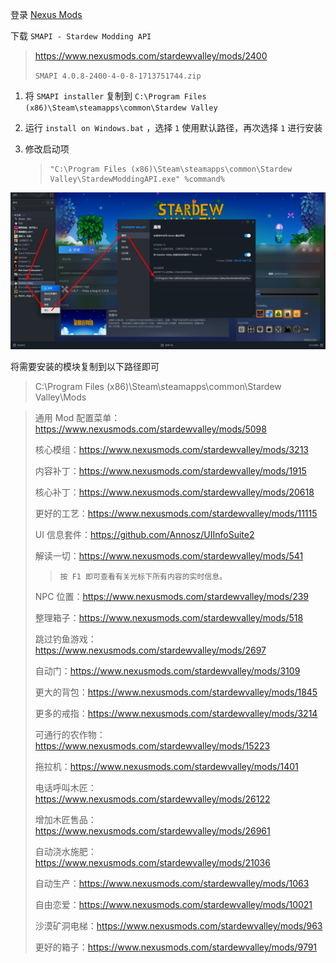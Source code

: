 登录 [Nexus Mods](https://www.nexusmods.com/)

下载 `SMAPI - Stardew Modding API` 

> https://www.nexusmods.com/stardewvalley/mods/2400
>
> `SMAPI 4.0.8-2400-4-0-8-1713751744.zip` 

1. 将 `SMAPI installer` 复制到 `C:\Program Files (x86)\Steam\steamapps\common\Stardew Valley` 

2. 运行 `install on Windows.bat` ，选择 `1` 使用默认路径，再次选择 `1` 进行安装

3. 修改启动项

   > ```
   > "C:\Program Files (x86)\Steam\steamapps\common\Stardew Valley\StardewModdingAPI.exe" %command%
   > ```

![修改启动项](./../../../../../../../images/Stardew%20Valley%20Mod/%E4%BF%AE%E6%94%B9%E5%90%AF%E5%8A%A8%E9%A1%B9.png)

将需要安装的模块复制到以下路径即可

> C:\Program Files (x86)\Steam\steamapps\common\Stardew Valley\Mods

> 通用 Mod 配置菜单：https://www.nexusmods.com/stardewvalley/mods/5098
>
> 核心模组：https://www.nexusmods.com/stardewvalley/mods/3213
>
> 内容补丁：https://www.nexusmods.com/stardewvalley/mods/1915
>
> 核心补丁：https://www.nexusmods.com/stardewvalley/mods/20618
>
> 更好的工艺：https://www.nexusmods.com/stardewvalley/mods/11115
>
> UI 信息套件：https://github.com/Annosz/UIInfoSuite2
>
> 解读一切：https://www.nexusmods.com/stardewvalley/mods/541
>
> > ```
> > 按 F1 即可查看有关光标下所有内容的实时信息。
> > ```
>
> NPC 位置：https://www.nexusmods.com/stardewvalley/mods/239
>
> 整理箱子：https://www.nexusmods.com/stardewvalley/mods/518
>
> 跳过钓鱼游戏：https://www.nexusmods.com/stardewvalley/mods/2697
>
> 自动门：https://www.nexusmods.com/stardewvalley/mods/3109
>
> 更大的背包：https://www.nexusmods.com/stardewvalley/mods/1845 
>
> 更多的戒指：https://www.nexusmods.com/stardewvalley/mods/3214
>
> 可通行的农作物：https://www.nexusmods.com/stardewvalley/mods/15223
>
> 拖拉机：https://www.nexusmods.com/stardewvalley/mods/1401 
>
> 电话呼叫木匠：https://www.nexusmods.com/stardewvalley/mods/26122
>
> 增加木匠售品：https://www.nexusmods.com/stardewvalley/mods/26961
>
> 自动浇水施肥：https://www.nexusmods.com/stardewvalley/mods/21036
>
> 自动生产：https://www.nexusmods.com/stardewvalley/mods/1063
>
> 自由恋爱：https://www.nexusmods.com/stardewvalley/mods/10021
>
> 沙漠矿洞电梯：https://www.nexusmods.com/stardewvalley/mods/963
>
> 更好的箱子：https://www.nexusmods.com/stardewvalley/mods/9791

